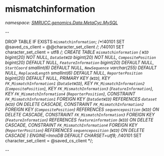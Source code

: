 ﻿# mismatchinformation
_namespace: [SMRUCC.genomics.Data.MetaCyc.MySQL](./index.md)_

--
 
 DROP TABLE IF EXISTS `mismatchinformation`;
 /*!40101 SET @saved_cs_client = @@character_set_client */;
 /*!40101 SET character_set_client = utf8 */;
 CREATE TABLE `mismatchinformation` (
 `WID` bigint(20) NOT NULL,
 `DataSetWID` bigint(20) NOT NULL,
 `CompositePosition` bigint(20) DEFAULT NULL,
 `FeatureInformation` bigint(20) DEFAULT NULL,
 `StartCoord` smallint(6) DEFAULT NULL,
 `NewSequence` varchar(255) DEFAULT NULL,
 `ReplacedLength` smallint(6) DEFAULT NULL,
 `ReporterPosition` bigint(20) DEFAULT NULL,
 PRIMARY KEY (`WID`),
 KEY `FK_MismatchInformation1` (`DataSetWID`),
 KEY `FK_MismatchInformation2` (`CompositePosition`),
 KEY `FK_MismatchInformation3` (`FeatureInformation`),
 KEY `FK_MismatchInformation4` (`ReporterPosition`),
 CONSTRAINT `FK_MismatchInformation1` FOREIGN KEY (`DataSetWID`) REFERENCES `dataset` (`WID`) ON DELETE CASCADE,
 CONSTRAINT `FK_MismatchInformation2` FOREIGN KEY (`CompositePosition`) REFERENCES `sequenceposition` (`WID`) ON DELETE CASCADE,
 CONSTRAINT `FK_MismatchInformation3` FOREIGN KEY (`FeatureInformation`) REFERENCES `featureinformation` (`WID`) ON DELETE CASCADE,
 CONSTRAINT `FK_MismatchInformation4` FOREIGN KEY (`ReporterPosition`) REFERENCES `sequenceposition` (`WID`) ON DELETE CASCADE
 ) ENGINE=InnoDB DEFAULT CHARSET=utf8;
 /*!40101 SET character_set_client = @saved_cs_client */;
 
 --




